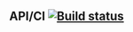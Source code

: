 ## API/CI [![Build status](https://ci.appveyor.com/api/projects/status/ous8h146kdhpyv92?svg=true)](https://ci.appveyor.com/project/diananaum/api-ci)
